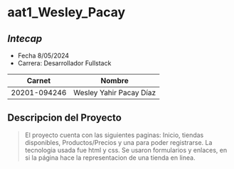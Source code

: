 # aat1_Wesley_Pacay
## _Intecap_

- Fecha 8/05/2024
- Carrera: Desarrollador Fullstack

| Carnet | Nombre |
| ------ | ------ |
| 20201-094246| Wesley Yahir Pacay Díaz |

## Descripcion del Proyecto
> El proyecto cuenta con las siguientes paginas: 
    Inicio, tiendas disponibles, Productos/Precios y una para poder registrarse.
> La tecnologia usada fue html y css.
> Se usaron formularios y enlaces, en si la página hace la representacion de una tienda en linea.
